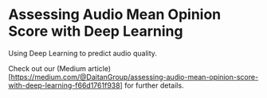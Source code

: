 # Assessing Audio Mean Opinion Score with Deep Learning

Using Deep Learning to predict audio quality. 

Check out our (Medium article)[https://medium.com/@DaitanGroup/assessing-audio-mean-opinion-score-with-deep-learning-f66d1761f938] for further details.
